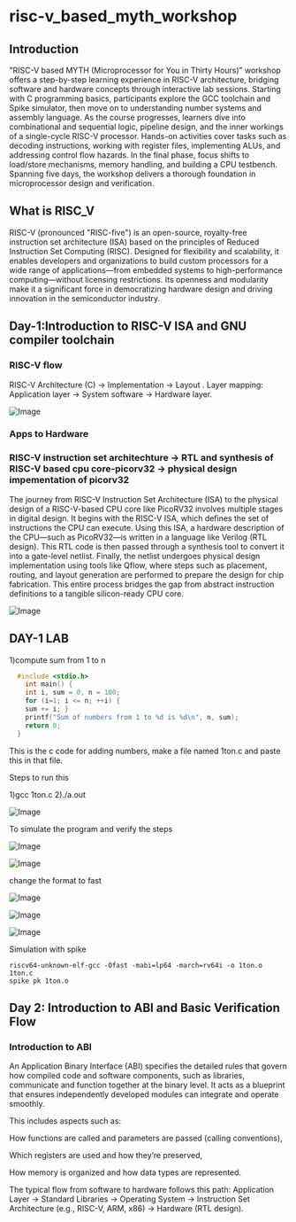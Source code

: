 # risc-v_based_myth_workshop

## Introduction

"RISC-V based MYTH (Microprocessor for You in Thirty Hours)” workshop offers a step-by-step learning experience in RISC-V architecture, bridging software and hardware concepts through interactive lab sessions. Starting with C programming basics, participants explore the GCC toolchain and Spike simulator, then move on to understanding number systems and assembly language. As the course progresses, learners dive into combinational and sequential logic, pipeline design, and the inner workings of a single-cycle RISC-V processor. Hands-on activities cover tasks such as decoding instructions, working with register files, implementing ALUs, and addressing control flow hazards. In the final phase, focus shifts to load/store mechanisms, memory handling, and building a CPU testbench. Spanning five days, the workshop delivers a thorough foundation in microprocessor design and verification.

## What is RISC_V

RISC-V (pronounced "RISC-five") is an open-source, royalty-free instruction set architecture (ISA) based on the principles of Reduced Instruction Set Computing (RISC). Designed for flexibility and scalability, it enables developers and organizations to build custom processors for a wide range of applications—from embedded systems to high-performance computing—without licensing restrictions. Its openness and modularity make it a significant force in democratizing hardware design and driving innovation in the semiconductor industry.

## Day-1:Introduction to RISC-V ISA and GNU compiler toolchain

### RISC-V flow

RISC-V Architecture (C) → Implementation → Layout .
Layer mapping: Application layer → System software → Hardware layer.

![Image](https://github.com/user-attachments/assets/3b99258b-64b6-480a-93f1-4098a6158f91)

### Apps to Hardware

### RISC-V instruction set architechture → RTL and synthesis of RISC-V based cpu core-picorv32 → physical design impementation of picorv32

The journey from RISC-V Instruction Set Architecture (ISA) to the physical design of a RISC-V-based CPU core like PicoRV32 involves multiple stages in digital design. It begins with the RISC-V ISA, which defines the set of instructions the CPU can execute. Using this ISA, a hardware description of the CPU—such as PicoRV32—is written in a language like Verilog (RTL design). This RTL code is then passed through a synthesis tool to convert it into a gate-level netlist. Finally, the netlist undergoes physical design implementation using tools like Qflow, where steps such as placement, routing, and layout generation are performed to prepare the design for chip fabrication. This entire process bridges the gap from abstract instruction definitions to a tangible silicon-ready CPU core.

![Image](https://github.com/user-attachments/assets/bff4cc08-954b-49af-a1ad-05d724dacaad)

## DAY-1 LAB

1)compute sum from 1 to n

```c
  #include <stdio.h>
    int main() {
    int i, sum = 0, n = 100;
    for (i=1; i <= n; ++i) {
    sum += i; }
    printf("Sum of numbers from 1 to %d is %d\n", n, sum);
    return 0;
  }
```

This is the c code for adding numbers, make a file named 1ton.c and paste this in that file.

Steps to run this

  1)gcc 1ton.c
  2)./a.out
  
![Image](https://github.com/user-attachments/assets/8c239925-ead7-4d92-90dc-0fc9079307bf)

To simulate the program and verify the steps

![Image](https://github.com/user-attachments/assets/1e001a39-925a-4594-b7d6-26bbb1498e43)

![Image](https://github.com/user-attachments/assets/eeb33dc0-c44e-4d31-9da7-ddb821f0e28f)

change the format to fast

![Image](https://github.com/user-attachments/assets/de676d52-4012-4852-b15c-ed857c71f469)

![Image](https://github.com/user-attachments/assets/7e7327fc-3119-451a-8736-a41190382fcd)

![Image](https://github.com/user-attachments/assets/fe175c1e-54e7-4b04-932c-c6a96db2017a)


Simulation with spike

```
riscv64-unknown-elf-gcc -Ofast -mabi=lp64 -march=rv64i -o 1ton.o 1ton.c        
spike pk 1ton.o
```

## Day 2: Introduction to ABI and Basic Verification Flow

### Introduction to ABI

An Application Binary Interface (ABI) specifies the detailed rules that govern how compiled code and software components, such as libraries, communicate and function together at the binary level. It acts as a blueprint that ensures independently developed modules can integrate and operate smoothly.

This includes aspects such as:

How functions are called and parameters are passed (calling conventions),

Which registers are used and how they’re preserved,

How memory is organized and how data types are represented.

The typical flow from software to hardware follows this path:
Application Layer → Standard Libraries → Operating System → Instruction Set Architecture (e.g., RISC-V, ARM, x86) → Hardware (RTL design).












